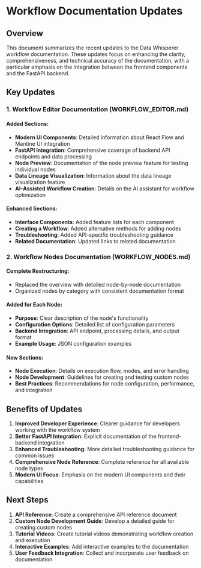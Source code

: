 # Workflow Documentation Updates

## Overview

This document summarizes the recent updates to the Data Whisperer workflow documentation. These updates focus on enhancing the clarity, comprehensiveness, and technical accuracy of the documentation, with a particular emphasis on the integration between the frontend components and the FastAPI backend.

## Key Updates

### 1. Workflow Editor Documentation (WORKFLOW_EDITOR.md)

#### Added Sections:
- **Modern UI Components**: Detailed information about React Flow and Mantine UI integration
- **FastAPI Integration**: Comprehensive coverage of backend API endpoints and data processing
- **Node Preview**: Documentation of the node preview feature for testing individual nodes
- **Data Lineage Visualization**: Information about the data lineage visualization feature
- **AI-Assisted Workflow Creation**: Details on the AI assistant for workflow optimization

#### Enhanced Sections:
- **Interface Components**: Added feature lists for each component
- **Creating a Workflow**: Added alternative methods for adding nodes
- **Troubleshooting**: Added API-specific troubleshooting guidance
- **Related Documentation**: Updated links to related documentation

### 2. Workflow Nodes Documentation (WORKFLOW_NODES.md)

#### Complete Restructuring:
- Replaced the overview with detailed node-by-node documentation
- Organized nodes by category with consistent documentation format

#### Added for Each Node:
- **Purpose**: Clear description of the node's functionality
- **Configuration Options**: Detailed list of configuration parameters
- **Backend Integration**: API endpoint, processing details, and output format
- **Example Usage**: JSON configuration examples

#### New Sections:
- **Node Execution**: Details on execution flow, modes, and error handling
- **Node Development**: Guidelines for creating and testing custom nodes
- **Best Practices**: Recommendations for node configuration, performance, and integration

## Benefits of Updates

1. **Improved Developer Experience**: Clearer guidance for developers working with the workflow system
2. **Better FastAPI Integration**: Explicit documentation of the frontend-backend integration
3. **Enhanced Troubleshooting**: More detailed troubleshooting guidance for common issues
4. **Comprehensive Node Reference**: Complete reference for all available node types
5. **Modern UI Focus**: Emphasis on the modern UI components and their capabilities

## Next Steps

1. **API Reference**: Create a comprehensive API reference document
2. **Custom Node Development Guide**: Develop a detailed guide for creating custom nodes
3. **Tutorial Videos**: Create tutorial videos demonstrating workflow creation and execution
4. **Interactive Examples**: Add interactive examples to the documentation
5. **User Feedback Integration**: Collect and incorporate user feedback on documentation 